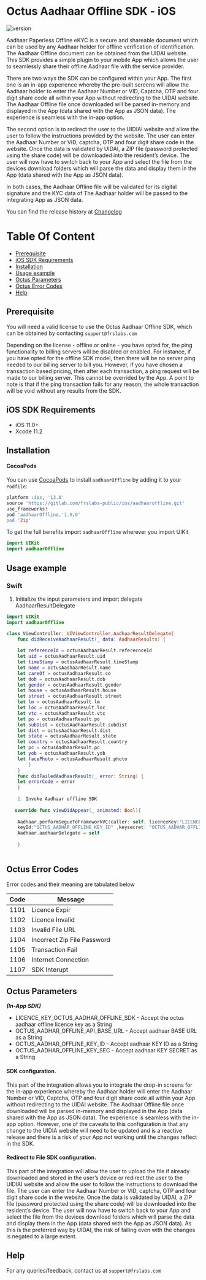 # Octus Aadhaar Offline SDK - iOS
![version](https://img.shields.io/badge/version-v1.0.0-blue)

Aadhaar Paperless Offline eKYC is a secure and shareable document which can be used by any Aadhaar holder for offline verification of identification. The Aadhaar Offline document can be obtained from the UIDAI website. This SDK provides a simple plugin to your mobile App which allows the user to seamlessly share their offline Aadhaar file with the service provider. 


There are two ways the SDK can be configured within your App. The first one is an in-app experience whereby the pre-built screens will allow the Aadhaar holder to enter the Aadhaar Number or VID, Captcha, OTP and four digit share code all within your App without redirecting to the UIDAI website. The Aadhaar Offline file once downloaded will be parsed in-memory and displayed in the App (data shared with the App as JSON data). The experience is seamless with the in-app option.


The second option is to redirect the user to the UIDIAI website and allow the user to follow the instructions provided by the website. The user can enter the Aadhaar Number or VID, captcha, OTP and four digit share code in the website. Once the data is validated by UIDAI, a ZIP file (password protected using the share code) will be downloaded into the resident’s device. The user will now have to switch back to your App and select the file from the devices download folders which will parse the data and display them in the App (data shared with the App as JSON data). 


In both cases, the Aadhaar Offline file will be validated for its digital signature and the KYC data of The Aadhaar holder will be passed to the integrating App as JSON data.

You can find the release history at [Changelog](CHANGELOG.md)

# Table Of Content
- [Prerequisite](#prerequisite)
- [iOS SDK Requirements](#requirements)
- [Installation](#installation)
- [Usage example](#Usage-example)
- [Octus Parameters](#octus-parameters)
- [Octus Error Codes](#octus-error-codes)
- [Help](#help)

## Prerequisite


You will need a valid license to use the Octus Aadhaar Offline SDK, which can be obtained by contacting `support@frslabs.com` 

Depending on the license - offline or online - you have opted for, the ping functionality to billing servers will be disabled or enabled. For instance, if you have opted for the offline SDK model, then there will be no server ping needed to our billing server to bill you. However, if you have chosen a transaction based pricing, then after each transaction, a ping request will be made to our billing server. This cannot be overrided by the App. A point to note is that if the ping transaction fails for any reason, the whole transaction will be void without any results from the SDK.


## iOS SDK Requirements

- iOS 11.0+
- Xcode 11.2


## Installation

#### CocoaPods
You can use [CocoaPods](http://cocoapods.org/) to install `aadhaarOffline` by adding it to your `Podfile`:

```ruby
platform :ios, '13.0'
source 'https://gitlab.com/frslabs-public/ios/aadhaaroffline.git'
use_frameworks!
pod 'aadhaarOffline,'1.0.0'
pod 'Zip'
```

To get the full benefits import `aadhaarOffline` wherever you import UIKit

``` swift
import UIKit
import aadhaarOffline
```


## Usage example

### Swift

1. Initialize the input parameters and import delegate AadhaarResultDelegate

```swift
import UIKit
import aadhaarOffline

class ViewController: UIViewController,AadhaarResultDelegate{
    func didReceiveAadhaarResult(_ data: AadhaarResults) {
       
    let referenceId = octusAadhaarResult.referecnceId
    let uid = octusAadhaarResult.uid
    let timeStamp = octusAadhaarResult.timeStamp
    let name = octusAadhaarResult.name
    let careOf = octusAadhaarResult.co
    let dob = octusAadhaarResult.dob
    let gender = octusAadhaarResult.gender
    let house = octusAadhaarResult.house
    let street = octusAadhaarResult.street
    let lm = octusAadhaarResult.lm
    let loc = octusAadhaarResult.loc
    let vtc = octusAadhaarResult.vtc
    let po = octusAadhaarResult.po
    let subDist = octusAadhaarResult.subdist
    let dist = octusAadhaarResult.dist
    let state = octusAadhaarResult.state
    let country = octusAadhaarResult.country
    let pc = octusAadhaarResult.pc
    let yob = octusAadhaarResult.yob
    let facePhoto = octusAadhaarResult.photo
        }
    }
    func didFailedAadhaarResult(_ error: String) {
    let errorCode = error
    }
    
    2. Invoke Aadhaar offline SDK
    
   override func viewDidAppear(_ animated: Bool){
   
    Aadhaar.performSegueToFrameworkVC(caller: self, licenceKey:"LICENCE_KEY_OCTUS_AADHAR_OFFLINE_SDK",baseUrl:"OCTUS_AADHAR_OFFLINE_API_BASE_URL",
    keyId:"OCTUS_AADHAR_OFFLINE_KEY_ID" ,keysecret: "OCTUS_AADHAR_OFFLINE_KEY_SEC")
    Aadhaar.aadhaarDelegate = self
    
    }
   
```

## Octus Error Codes

Error codes and their meaning are tabulated below

| Code          | Message              |
| ------------- | ------------------- |
| 1101  |  Licence Expir          |
| 1102  |  Licence Invalid            |
| 1103  | Invalid File URL            |
| 1104  | Incorrect Zip  File Password    |
| 1105  | Transaction Fail         |
| 1106  | Internet Connection        |
| 1107  | SDK Interupt        |


## Octus Parameters
   
***(In-App SDK)***

- LICENCE_KEY_OCTUS_AADHAR_OFFLINE_SDK - Accept the octus aadhaar offline licence key as a String
- OCTUS_AADHAR_OFFLINE_API_BASE_URL - Accept aadhaar BASE URL as a String
- OCTUS_AADHAR_OFFLINE_KEY_ID - Accept aadhaar KEY ID as a String
- OCTUS_AADHAR_OFFLINE_KEY_SEC -  Accept aadhaar KEY SECRET as a String


#### SDK configuration. 

This part of the integration allows you to integrate the drop-in screens for the in-app experience whereby the Aadhaar holder will enter the Aadhaar Number or VID, Captcha, OTP and four digit share code all within your App without redirecting to the UIDAI website. The Aadhaar Offline file once downloaded will be parsed in-memory and displayed in the App (data shared with the App as JSON data). The experience is seamless with the in-app option. However, one of the caveats to this configuration is that any change to the UIDIA website will need to be updated and is a reactive release and there is a risk of your App not working until the changes reflect in the SDK.


#### Redirect to File SDK configuration. 

This part of the integration will allow the user to upload the file if already downloaded and stored in the user’s device or redirect the user to the UIDIAI website and allow the user to follow the instructions to download the file. The user can enter the Aadhaar Number or VID, captcha, OTP and four digit share code in the website. Once the data is validated by UIDAI, a ZIP file (password protected using the share code) will be downloaded into the resident’s device. The user will now have to switch back to your App and select the file from the devices download folders which will parse the data and display them in the App (data shared with the App as JSON data). As this is the preferred way by UIDAI, the risk of failing even with the changes is negated to a large extent.


## Help
For any queries/feedback, contact us at `support@frslabs.com` 
